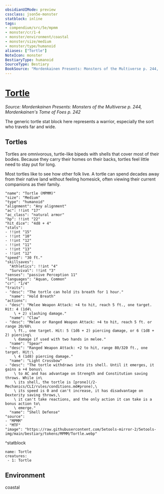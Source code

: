 ```yaml
---
obsidianUIMode: preview
cssclass: json5e-monster
statblock: inline
tags:
- compendium/src/5e/mpmm
- monster/cr/1-4
- monster/environment/coastal
- monster/size/medium
- monster/type/humanoid
aliases: ["Tortle"]
NoteIcon: monster
BestiaryType: humanoid
SourceType: Bestiary
BookSource: "Mordenkainen Presents: Monsters of the Multiverse p. 244, Mordenkainen's Tome of Foes p. 242"
---
```

# [Tortle](2-Mechanics/CLI/bestiary/humanoid/tortle-mpmm.md)
*Source: Mordenkainen Presents: Monsters of the Multiverse p. 244, Mordenkainen's Tome of Foes p. 242*  

The generic tortle stat block here represents a warrior, especially the sort who travels far and wide.

## Tortles

Tortles are omnivorous, turtle-like bipeds with shells that cover most of their bodies. Because they carry their homes on their backs, tortles feel little need to stay put for long.

Most tortles like to see how other folk live. A tortle can spend decades away from their native land without feeling homesick, often viewing their current companions as their family.

```statblock
"name": "Tortle (MPMM)"
"size": "Medium"
"type": "humanoid"
"alignment": "Any alignment"
"ac": !!int "17"
"ac_class": "natural armor"
"hp": !!int "22"
"hit_dice": "4d8 + 4"
"stats":
- !!int "15"
- !!int "10"
- !!int "12"
- !!int "11"
- !!int "13"
- !!int "12"
"speed": "30 ft."
"skillsaves":
  "Athletics": !!int "4"
  "Survival": !!int "3"
"senses": "passive Perception 11"
"languages": "Aquan, Common"
"cr": "1/4"
"traits":
- "desc": "The tortle can hold its breath for 1 hour."
  "name": "Hold Breath"
"actions":
- "desc": "Melee Weapon Attack: +4 to hit, reach 5 ft., one target. Hit: 4 (1d4\
    \ + 2) slashing damage."
  "name": "Claw"
- "desc": "Melee or Ranged Weapon Attack: +4 to hit, reach 5 ft. or range 20/60\
    \ ft., one target. Hit: 5 (1d6 + 2) piercing damage, or 6 (1d8 + 2) piercing\
    \ damage if used with two hands in melee."
  "name": "Spear"
- "desc": "Ranged Weapon Attack: +2 to hit, range 80/320 ft., one target. Hit:\
    \ 4 (1d8) piercing damage."
  "name": "Light Crossbow"
- "desc": "The tortle withdraws into its shell. Until it emerges, it gains a +4 bonus\
    \ to AC and has advantage on Strength and Constitution saving throws. While in\
    \ its shell, the tortle is [prone](/2-Mechanics/CLI/rules/conditions.md#prone),\
    \ its speed is 0 and can't increase, it has disadvantage on Dexterity saving throws,\
    \ it can't take reactions, and the only action it can take is a bonus action to\
    \ emerge."
  "name": "Shell Defense"
"source":
- "MPMM"
- "MTF"
"image": "https://raw.githubusercontent.com/5etools-mirror-2/5etools-img/main/bestiary/tokens/MPMM/Tortle.webp"
```
^statblock

```encounter-table
name: Tortle
creatures:
 - 1: Tortle
```

## Environment

coastal